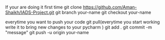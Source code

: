 If your are doing it first time
git clone https://github.com/Aman-Shaikh/IADS-Project.git
git branch your-name
git checkout your-name

everytime you want to push your code
git pull(everytime you start working write it to bring new changes to your pycharm )
git add .
git commit -m "message"
git push -u origin your-name
